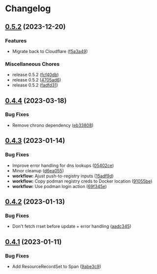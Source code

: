 # Changelog

## [0.5.2](https://github.com/pabrahamsson/dns-record-update/compare/v0.5.0...v0.5.2) (2023-12-20)


### Features

* Migrate back to Cloudflare ([f5a3a49](https://github.com/pabrahamsson/dns-record-update/commit/f5a3a49bad1d0dae624bbc9d4f32622e401a982e))


### Miscellaneous Chores

* release 0.5.2 ([fcf40db](https://github.com/pabrahamsson/dns-record-update/commit/fcf40db5aa1b22c8193b2933f2b789617dff2048))
* release 0.5.2 ([4705ad6](https://github.com/pabrahamsson/dns-record-update/commit/4705ad60a0c5fa953bfc578527be3acec5ec3e6c))
* release 0.5.2 ([fadfd31](https://github.com/pabrahamsson/dns-record-update/commit/fadfd3111cf3fd1c299e6eabd7a53322978df520))

## [0.4.4](https://github.com/pabrahamsson/dns-record-update/compare/v0.4.3...v0.4.4) (2023-03-18)


### Bug Fixes

* Remove chrono dependency ([eb33808](https://github.com/pabrahamsson/dns-record-update/commit/eb33808df04c55bc97f7251e90a39a9156f577bd))

## [0.4.3](https://github.com/pabrahamsson/dns-record-update/compare/v0.4.2...v0.4.3) (2023-01-14)


### Bug Fixes

* Improve error handling for dns lookups ([05402ce](https://github.com/pabrahamsson/dns-record-update/commit/05402ce87d721b0547a1694ece6fe614590b3325))
* Minor cleanup ([d6ea055](https://github.com/pabrahamsson/dns-record-update/commit/d6ea0552365f2913115f978827e9c7b2061beee9))
* **workflow:** Ajust push-to-registry inputs ([15adf9d](https://github.com/pabrahamsson/dns-record-update/commit/15adf9d2cc437f12cc93bc3078b382d713042e1f))
* **workflow:** Copy podman registry creds to Docker location ([91055be](https://github.com/pabrahamsson/dns-record-update/commit/91055be06da5f31b35bfac99a0ee80a31a0e6534))
* **workflow:** Use podman login action ([69f345e](https://github.com/pabrahamsson/dns-record-update/commit/69f345ed26312e2c6222f3fb36ff91799489196a))

## [0.4.2](https://github.com/pabrahamsson/dns-record-update/compare/v0.4.1...v0.4.2) (2023-01-13)


### Bug Fixes

* Don't fetch rrset before update + error handling ([aadc345](https://github.com/pabrahamsson/dns-record-update/commit/aadc345bcd1a20646a15887b9c6f41a37e09316d))

## [0.4.1](https://github.com/pabrahamsson/dns-record-update/compare/v0.4.0...v0.4.1) (2023-01-11)


### Bug Fixes

* Add ResourceRecordSet to Span ([9abe3c9](https://github.com/pabrahamsson/dns-record-update/commit/9abe3c95626bedbe4044bd38a38dfb7cd5729368))
